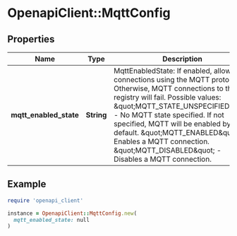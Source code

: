 # OpenapiClient::MqttConfig

## Properties

| Name | Type | Description | Notes |
| ---- | ---- | ----------- | ----- |
| **mqtt_enabled_state** | **String** | MqttEnabledState: If enabled, allows connections using the MQTT protocol. Otherwise, MQTT connections to this registry will fail.  Possible values:   \&quot;MQTT_STATE_UNSPECIFIED\&quot; - No MQTT state specified. If not specified, MQTT will be enabled by default.   \&quot;MQTT_ENABLED\&quot; - Enables a MQTT connection.   \&quot;MQTT_DISABLED\&quot; - Disables a MQTT connection. | [optional] |

## Example

```ruby
require 'openapi_client'

instance = OpenapiClient::MqttConfig.new(
  mqtt_enabled_state: null
)
```

